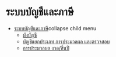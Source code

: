 # ระบบบัญชีและภาษี

  * [ระบบบัญชีและภาษี](http://www.smlaccount.com/manual/?page_id=240)collapse child menu
    * [ผังบัญชี](http://www.smlaccount.com/manual/?page_id=750)
    * [บัญชีแยกประเภท การประมวลผล และตรวจสอบ](http://www.smlaccount.com/manual/?page_id=754)
    * [การประมวลผล งวด/สิ้นปี](http://www.smlaccount.com/manual/?page_id=758)

